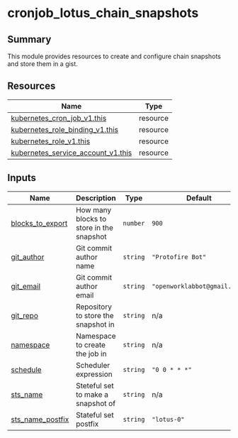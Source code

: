 # cronjob_lotus_chain_snapshots

## Summary

This module provides resources to create and configure chain snapshots and store them in a gist.

## Resources

| Name | Type |
|------|------|
| [kubernetes_cron_job_v1.this](https://registry.terraform.io/providers/hashicorp/kubernetes/latest/docs/resources/cron_job_v1) | resource |
| [kubernetes_role_binding_v1.this](https://registry.terraform.io/providers/hashicorp/kubernetes/latest/docs/resources/role_binding_v1) | resource |
| [kubernetes_role_v1.this](https://registry.terraform.io/providers/hashicorp/kubernetes/latest/docs/resources/role_v1) | resource |
| [kubernetes_service_account_v1.this](https://registry.terraform.io/providers/hashicorp/kubernetes/latest/docs/resources/service_account_v1) | resource |

## Inputs

| Name | Description | Type | Default | Required |
|------|-------------|------|---------|:--------:|
| <a name="input_blocks_to_export"></a> [blocks\_to\_export](#input\_blocks\_to\_export) | How many blocks to store in the snapshot | `number` | `900` | no |
| <a name="input_git_author"></a> [git\_author](#input\_git\_author) | Git commit author name | `string` | `"Protofire Bot"` | no |
| <a name="input_git_email"></a> [git\_email](#input\_git\_email) | Git commit author email | `string` | `"openworklabbot@gmail.com"` | no |
| <a name="input_git_repo"></a> [git\_repo](#input\_git\_repo) | Repository to store the snapshot in | `string` | n/a | yes |
| <a name="input_namespace"></a> [namespace](#input\_namespace) | Namespace to create the job in | `string` | n/a | yes |
| <a name="input_schedule"></a> [schedule](#input\_schedule) | Scheduler expression | `string` | `"0 0 * * *"` | no |
| <a name="input_sts_name"></a> [sts\_name](#input\_sts\_name) | Steteful set to make a snapshot of | `string` | n/a | yes |
| <a name="input_sts_name_postfix"></a> [sts\_name\_postfix](#input\_sts\_name\_postfix) | Stateful set postfix | `string` | `"lotus-0"` | no |
